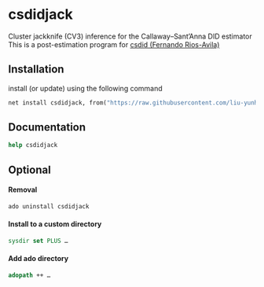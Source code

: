 # csdidjack
Cluster jackknife (CV3) inference for the Callaway–Sant’Anna DID estimator  <br>
This is a post-estimation program for [csdid (Fernando Rios-Avila)](https://friosavila.github.io/playingwithstata/main_csdid.html)

## Installation 
install (or update) using the following command

```stata
net install csdidjack, from("https://raw.githubusercontent.com/liu-yunhan/csdidjack/main/") replace
```

## Documentation 
```stata
help csdidjack
```

## Optional

#### Removal 
```stata
ado uninstall csdidjack
```
#### Install to a custom directory
```stata
sysdir set PLUS …
```
#### Add ado directory
```stata
adopath ++ …
```
